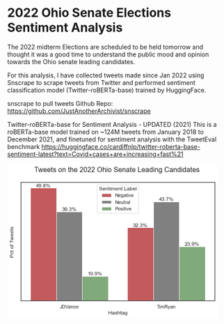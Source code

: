 # 2022 Ohio Senate Elections Sentiment Analysis

The 2022 midterm Elections are scheduled to be held tomorrow and thought it was a good time to understand the public mood and opinion towards the Ohio senate leading candidates. 

For this analysis, I have collected tweets made since Jan 2022 using Snscrape to scrape tweets from Twitter and performed sentiment classification model (Twitter-roBERTa-base) trained by HuggingFace.

snscrape to pull tweets
Github Repo: https://github.com/JustAnotherArchivist/snscrape

Twitter-roBERTa-base for Sentiment Analysis - UPDATED (2021)
This is a roBERTa-base model trained on ~124M tweets from January 2018 to December 2021, and finetuned for sentiment analysis with the TweetEval benchmark
https://huggingface.co/cardiffnlp/twitter-roberta-base-sentiment-latest?text=Covid+cases+are+increasing+fast%21


![image](chart.png)
